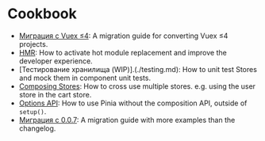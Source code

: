 # Cookbook

- [Миграция с Vuex ≤4](./migration-vuex.md): A migration guide for converting Vuex ≤4 projects.
- [HMR](./hot-module-replacement.md): How to activate hot module replacement and improve the developer experience.
- [Тестирование хранилища (WIP)].(./testing.md): How to unit test Stores and mock them in component unit tests.
- [Composing Stores](./composing-stores.md): How to cross use multiple stores. e.g. using the user store in the cart store.
- [Options API](./options-api.md): How to use Pinia without the composition API, outside of `setup()`.
- [Миграция с 0.0.7](./migration-0-0-7.md): A migration guide with more examples than the changelog.

